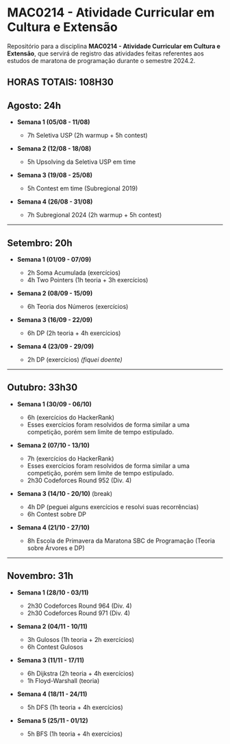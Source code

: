 # MAC0214 - Atividade Curricular em Cultura e Extensão

Repositório para a disciplina **MAC0214 - Atividade Curricular em Cultura e Extensão**, que servirá de registro das atividades feitas referentes aos estudos de maratona de programação durante o semestre 2024.2.

**HORAS TOTAIS: 108H30**
---

## **Agosto: 24h**

- **Semana 1 (05/08 - 11/08)**
  - 7h Seletiva USP (2h warmup + 5h contest)

- **Semana 2 (12/08 - 18/08)**
  - 5h Upsolving da Seletiva USP em time

- **Semana 3 (19/08 - 25/08)**
  - 5h Contest em time (Subregional 2019)

- **Semana 4 (26/08 - 31/08)**
  - 7h Subregional 2024 (2h warmup + 5h contest)

---

## **Setembro: 20h**

- **Semana 1 (01/09 - 07/09)**
  - 2h Soma Acumulada (exercícios)
  - 4h Two Pointers (1h teoria + 3h exercícios)

- **Semana 2 (08/09 - 15/09)**
  - 6h Teoria dos Números (exercícios)

- **Semana 3 (16/09 - 22/09)**
  - 6h DP (2h teoria + 4h exercícios)
    
- **Semana 4 (23/09 - 29/09)**
  - 2h DP (exercícios) _(fiquei doente)_

---

## **Outubro: 33h30**

- **Semana 1 (30/09 - 06/10)**
  - 6h (exercícios do HackerRank)
  - Esses exercícios foram resolvidos de forma similar a uma competição, porém sem limite de tempo estipulado.
    
- **Semana 2 (07/10 - 13/10)**
  - 7h (exercícios do HackerRank)
  - Esses exercícios foram resolvidos de forma similar a uma competição, porém sem limite de tempo estipulado.
  - 2h30 Codeforces Round 952 (Div. 4)

- **Semana 3 (14/10 - 20/10)** (break)
  - 4h DP (peguei alguns exercícios e resolvi suas recorrências)
  - 6h Contest sobre DP 

- **Semana 4 (21/10 - 27/10)**
  - 8h Escola de Primavera da Maratona SBC de Programação (Teoria sobre Árvores e DP)

---

## **Novembro: 31h**

- **Semana 1 (28/10 - 03/11)**
  - 2h30 Codeforces Round 964 (Div. 4) 
  - 2h30 Codeforces Round 971 (Div. 4) 

- **Semana 2 (04/11 - 10/11)**
  - 3h Gulosos (1h teoria + 2h exercícios)
  - 6h Contest Gulosos

- **Semana 3 (11/11 - 17/11)**
  - 6h Dijkstra (2h teoria + 4h exercícios) 
  - 1h Floyd-Warshall (teoria)

- **Semana 4 (18/11 - 24/11)**
  - 5h DFS (1h teoria + 4h exercícios) 

- **Semana 5 (25/11 - 01/12)**
  - 5h BFS (1h teoria + 4h exercícios) 

